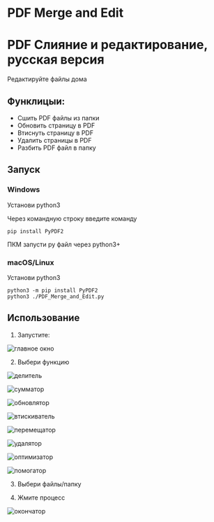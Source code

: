 # PDF Merge and Edit
# PDF Слияние и редактирование, русская версия
Редактируйте файлы дома

## Функлицыи:

* Сшить PDF файлы из папки
* Обновить страницу в PDF
* Втиснуть страницу в PDF
* Удалить страницы в PDF
* Разбить PDF файл в папку
  

## Запуск

### Windows    
Установи python3     

Через командную строку введите команду    
```
pip install PyPDF2
```
ПКМ запусти py файл через python3+   

### macOS/Linux  
Установи python3  
```
python3 -m pip install PyPDF2
python3 ./PDF_Merge_and_Edit.py
```

## Использование  

1. Запустите:

![главное окно](https://github.com/user-attachments/assets/b645001a-c2c5-4dbd-96a0-a1ebfd5c4e05)


2. Выбери функцию

![делитель](https://github.com/user-attachments/assets/d9e12a74-66cd-46de-8fe0-37f1f5306dbd)

![сумматор](https://github.com/user-attachments/assets/18fe493b-e646-428e-a6e5-261f1d1102c2)

![обновлятор](https://github.com/user-attachments/assets/175a5616-ec94-4441-b6fe-5499a8ed5f7b)

![втискиватель](https://github.com/user-attachments/assets/4a4a56e5-4f95-44fa-8a3f-f33b57ab2f82)

![перемещатор](https://github.com/user-attachments/assets/7a0f3c98-3346-4984-9f71-9694d613efb0)

![удалятор](https://github.com/user-attachments/assets/47eeb7e3-680b-497f-88eb-877ebabe74b6)

![оптимизатор](https://github.com/user-attachments/assets/4af4bed2-f917-4351-a50a-6bc8e2594459)

![помогатор](https://github.com/user-attachments/assets/b858eaff-c26e-4e3e-9601-79233da5a833)


3. Выбери файлы/папку

4. Жмите процесс

![окончатор](https://github.com/user-attachments/assets/5240c7dd-809f-4ad3-83e2-129143e9a115)

